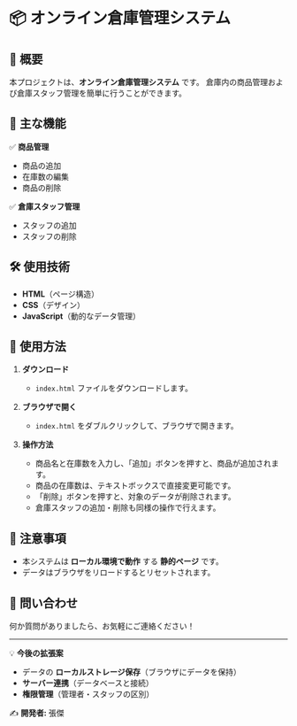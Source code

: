 # 📦 オンライン倉庫管理システム

## 📖 概要
本プロジェクトは、**オンライン倉庫管理システム** です。
倉庫内の商品管理および倉庫スタッフ管理を簡単に行うことができます。

## 🎯 主な機能
✅ **商品管理**
- 商品の追加
- 在庫数の編集
- 商品の削除

✅ **倉庫スタッフ管理**
- スタッフの追加
- スタッフの削除

## 🛠 使用技術
- **HTML**（ページ構造）
- **CSS**（デザイン）
- **JavaScript**（動的なデータ管理）

## 🚀 使用方法
1. **ダウンロード**
   - `index.html` ファイルをダウンロードします。

2. **ブラウザで開く**
   - `index.html` をダブルクリックして、ブラウザで開きます。

3. **操作方法**
   - 商品名と在庫数を入力し、「追加」ボタンを押すと、商品が追加されます。
   - 商品の在庫数は、テキストボックスで直接変更可能です。
   - 「削除」ボタンを押すと、対象のデータが削除されます。
   - 倉庫スタッフの追加・削除も同様の操作で行えます。

## 📌 注意事項
- 本システムは **ローカル環境で動作** する **静的ページ** です。
- データはブラウザをリロードするとリセットされます。

## 📩 問い合わせ
何か質問がありましたら、お気軽にご連絡ください！

---

💡 **今後の拡張案**
- データの **ローカルストレージ保存**（ブラウザにデータを保持）
- **サーバー連携**（データベースと接続）
- **権限管理**（管理者・スタッフの区別）

✍️ **開発者:** 張傑

